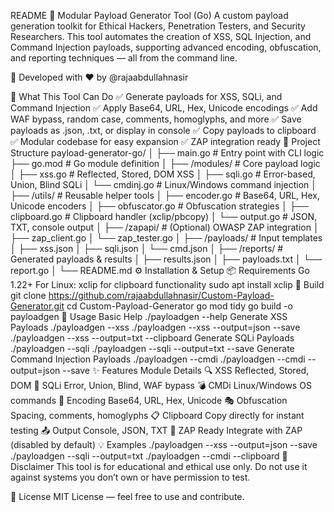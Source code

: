 README
🚀 Modular Payload Generator Tool (Go)
A custom payload generation toolkit for Ethical Hackers, Penetration Testers, and Security Researchers. This tool automates the creation of XSS, SQL Injection, and Command Injection payloads, supporting advanced encoding, obfuscation, and reporting techniques — all from the command line.

🔐 Developed with ❤️ by @rajaabdullahnasir

🧠 What This Tool Can Do
✅ Generate payloads for XSS, SQLi, and Command Injection
✅ Apply Base64, URL, Hex, Unicode encodings
✅ Add WAF bypass, random case, comments, homoglyphs, and more
✅ Save payloads as .json, .txt, or display in console
✅ Copy payloads to clipboard
✅ Modular codebase for easy expansion
✅ ZAP integration ready
📁 Project Structure
payload-generator-go/
│
├── main.go                      # Entry point with CLI logic
├── go.mod                       # Go module definition
│
├── /modules/                    # Core payload logic
│   ├── xss.go                   # Reflected, Stored, DOM XSS
│   ├── sqli.go                  # Error-based, Union, Blind SQLi
│   └── cmdinj.go                # Linux/Windows command injection
│
├── /utils/                      # Reusable helper tools
│   ├── encoder.go               # Base64, URL, Hex, Unicode encoders
│   ├── obfuscator.go            # Obfuscation strategies
│   ├── clipboard.go             # Clipboard handler (xclip/pbcopy)
│   └── output.go                # JSON, TXT, console output
│
├── /zapapi/                     # (Optional) OWASP ZAP integration
│   ├── zap_client.go
│   └── zap_tester.go
│
├── /payloads/                   # Input templates
│   ├── xss.json
│   ├── sqli.json
│   └── cmd.json
│
├── /reports/                    # Generated payloads & results
│   ├── results.json
│   ├── payloads.txt
│   └── report.go
│
└── README.md
⚙️ Installation & Setup
📦 Requirements
Go 1.22+
For Linux: xclip for clipboard functionality
sudo apt install xclip
🔧 Build
git clone https://github.com/rajaabdullahnasir/Custom-Payload-Generator.git
cd Custom-Payload-Generator
go mod tidy
go build -o payloadgen
🚀 Usage
Basic Help
./payloadgen --help
Generate XSS Payloads
./payloadgen --xss
./payloadgen --xss --output=json --save
./payloadgen --xss --output=txt --clipboard
Generate SQLi Payloads
./payloadgen --sqli
./payloadgen --sqli --output=txt --save
Generate Command Injection Payloads
./payloadgen --cmdi
./payloadgen --cmdi --output=json --save
✨ Features
Module	Details
🔍 XSS	Reflected, Stored, DOM
💉 SQLi	Error, Union, Blind, WAF bypass
💣 CMDi	Linux/Windows OS commands
🔐 Encoding	Base64, URL, Hex, Unicode
🎭 Obfuscation	Spacing, comments, homoglyphs
📋 Clipboard	Copy directly for instant testing
📤 Output	Console, JSON, TXT
🔎 ZAP Ready	Integrate with ZAP (disabled by default)
💡 Examples
./payloadgen --xss --output=json --save
./payloadgen --sqli --output=txt
./payloadgen --cmdi --clipboard
🔐 Disclaimer
This tool is for educational and ethical use only. Do not use it against systems you don’t own or have permission to test.

📜 License
MIT License — feel free to use and contribute.

